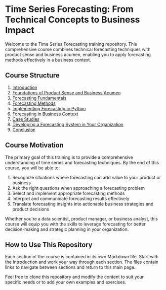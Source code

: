 # Time Series Forecasting: From Technical Concepts to Business Impact

Welcome to the Time Series Forecasting training repository. This comprehensive course combines technical forecasting techniques with product sense and business acumen, enabling you to apply forecasting methods effectively in a business context.

## Course Structure

1. [Introduction](01_Introduction.md)
2. [Foundations of Product Sense and Business Acumen](02_Foundations.md)
3. [Forecasting Fundamentals](03_Forecasting_Fundamentals.md)
4. [Forecasting Methods](04_Forecasting_Methods.md)
5. [Implementing Forecasting in Python](05_Python_Implementation.md)
6. [Forecasting in Business Context](06_Business_Context.md)
7. [Case Studies](07_Case_Studies.md)
8. [Developing a Forecasting System in Your Organization](08_Forecasting_System.md)
9. [Conclusion](09_Conclusion.md)

## Course Motivation

The primary goal of this training is to provide a comprehensive understanding of time series and forecasting techniques. By the end of this course, you will be able to:

1. Recognize situations where forecasting can add value to your product or business
2. Ask the right questions when approaching a forecasting problem
3. Select and implement appropriate forecasting methods
4. Interpret and communicate forecasting results effectively
5. Translate forecasting insights into actionable business strategies and product decisions

Whether you're a data scientist, product manager, or business analyst, this course will equip you with the skills to leverage forecasting for better decision-making and strategic planning in your organization.

## How to Use This Repository

Each section of the course is contained in its own Markdown file. Start with the Introduction and work your way through each section. The files contain links to navigate between sections and return to this main page.

Feel free to clone this repository and modify the content to suit your specific needs or to add your own examples and exercises.
 